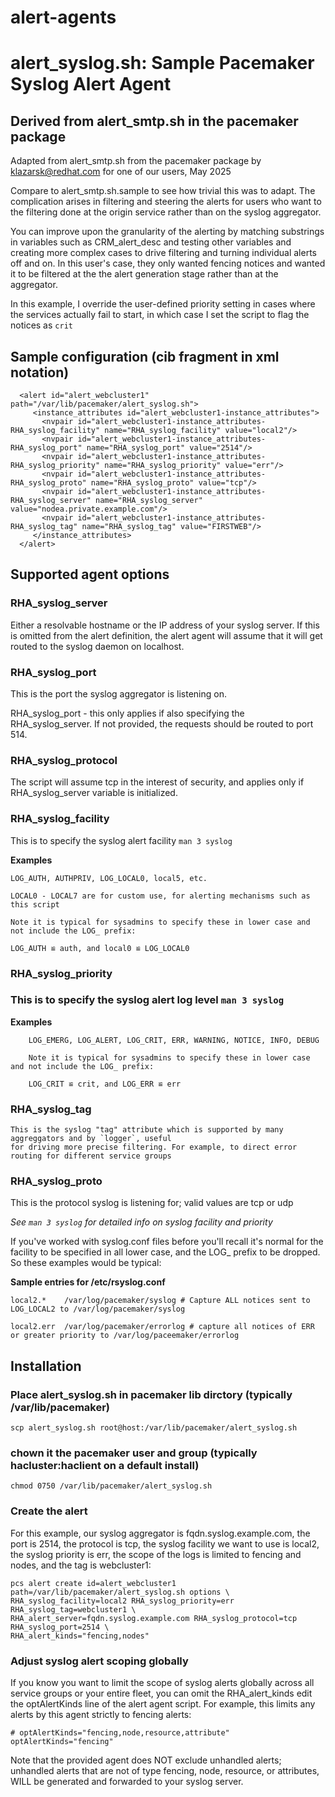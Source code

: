 # alert-agents


# alert_syslog.sh: Sample Pacemaker Syslog Alert Agent 

## Derived from alert_smtp.sh in the pacemaker package

 Adapted from alert_smtp.sh from the pacemaker package 
 by klazarsk@redhat.com for one of our users, May 2025

 Compare to alert_smtp.sh.sample to see how trivial this was to adapt. 
 The complication arises in filtering and steering the alerts for
 users who want to the filtering done at the origin service rather
 than on the syslog aggregator.

 You can improve upon the granularity of the alerting by matching 
 substrings in variables such as CRM_alert_desc and testing other
 variables and creating more complex cases to drive filtering and 
 turning individual alerts off and on. In this user's case, they 
 only wanted fencing notices and wanted it to be filtered at the 
 the alert generation stage rather than at the aggregator.
 
 In this example, I override the user-defined priority setting in
 cases where the services actually fail to start, in which case I 
 set the script to flag the notices as `crit`
 
## Sample configuration (cib fragment in xml notation)

```
  <alert id="alert_webcluster1" path="/var/lib/pacemaker/alert_syslog.sh">
     <instance_attributes id="alert_webcluster1-instance_attributes">
       <nvpair id="alert_webcluster1-instance_attributes-RHA_syslog_facility" name="RHA_syslog_facility" value="local2"/>
       <nvpair id="alert_webcluster1-instance_attributes-RHA_syslog_port" name="RHA_syslog_port" value="2514"/>
       <nvpair id="alert_webcluster1-instance_attributes-RHA_syslog_priority" name="RHA_syslog_priority" value="err"/>
       <nvpair id="alert_webcluster1-instance_attributes-RHA_syslog_proto" name="RHA_syslog_proto" value="tcp"/>
       <nvpair id="alert_webcluster1-instance_attributes-RHA_syslog_server" name="RHA_syslog_server" value="nodea.private.example.com"/>
       <nvpair id="alert_webcluster1-instance_attributes-RHA_syslog_tag" name="RHA_syslog_tag" value="FIRSTWEB"/>
     </instance_attributes>
  </alert>
```

## Supported agent options 
      
### RHA_syslog_server

Either a resolvable hostname or the IP address of your syslog server. If this
is omitted from the alert definition, the alert agent will assume that it will
get routed to the syslog daemon on localhost.

### RHA_syslog_port

This is the port the syslog aggregator is listening on.

RHA_syslog_port - this only applies if also specifying the RHA_syslog_server. If not 
provided, the requests should be routed to port 514.

### RHA_syslog_protocol

The script will assume tcp in the interest of security, and applies only if 
RHA_syslog_server variable is initialized.

### RHA_syslog_facility

This is to specify the syslog alert facility `man 3 syslog`

**Examples**

    LOG_AUTH, AUTHPRIV, LOG_LOCAL0, local5, etc.

    LOCAL0 - LOCAL7 are for custom use, for alerting mechanisms such as this script

    Note it is typical for sysadmins to specify these in lower case and not include the LOG_ prefix:

    LOG_AUTH ≌ auth, and local0 ≌ LOG_LOCAL0

### RHA_syslog_priority

### This is to specify the syslog alert log level `man 3 syslog`

**Examples**

        LOG_EMERG, LOG_ALERT, LOG_CRIT, ERR, WARNING, NOTICE, INFO, DEBUG

        Note it is typical for sysadmins to specify these in lower case and not include the LOG_ prefix:
        
        LOG_CRIT ≌ crit, and LOG_ERR ≌ err

### RHA_syslog_tag

    This is the syslog "tag" attribute which is supported by many aggreggators and by `logger`, useful 
    for driving more precise filtering. For example, to direct error routing for different service groups


### RHA_syslog_proto
   
This is the protocol syslog is listening for; valid values are tcp or udp 

_See `man 3 syslog` for detailed info on syslog facility and priority_

   
If you've worked with syslog.conf files before you'll recall it's normal for 
the facility to be specified in all lower case, and the LOG_ prefix to be 
dropped. So these examples would be typical:

**Sample entries for /etc/rsyslog.conf**
```   
local2.*    /var/log/pacemaker/syslog # Capture ALL notices sent to LOG_LOCAL2 to /var/log/pacemaker/syslog

local2.err  /var/log/pacemaker/errorlog # capture all notices of ERR or greater priority to /var/log/paceemaker/errorlog
```
   
## Installation

### Place alert_syslog.sh in pacemaker lib dirctory (typically /var/lib/pacemaker)

```
scp alert_syslog.sh root@host:/var/lib/pacemaker/alert_syslog.sh
```

### chown it the pacemaker user and group (typically hacluster:haclient on a default install)

```
chmod 0750 /var/lib/pacemaker/alert_syslog.sh
```

### Create the alert

For this example, our syslog aggregator is fqdn.syslog.example.com, the 
port is 2514, the protocol is tcp, the syslog facility we want to use is 
local2, the syslog priority is err, the scope of the logs is limited to 
fencing and nodes, and the tag is webcluster1: 

```
pcs alert create id=alert_webcluster1 path=/var/lib/pacemaker/alert_syslog.sh options \
RHA_syslog_facility=local2 RHA_syslog_priority=err RHA_syslog_tag=webcluster1 \
RHA_alert_server=fqdn.syslog.example.com RHA_syslog_protocol=tcp RHA_syslog_port=2514 \
RHA_alert_kinds="fencing,nodes"
```


### Adjust syslog alert scoping globally

If you know you want to limit the scope of syslog alerts globally across all service
groups or your entire fleet, you can omit the RHA_alert_kinds edit the optAlertKinds 
line of the alert agent script. For example, this limits any alerts by this agent 
strictly to fencing alerts:

```
# optAlertKinds="fencing,node,resource,attribute"
optAlertKinds="fencing"
```

Note that the provided agent does NOT exclude unhandled alerts; unhandled alerts that 
are not of type fencing, node, resource, or attributes, WILL be generated and forwarded
to your syslog server.
